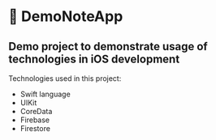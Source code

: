 # 📝 DemoNoteApp
## Demo project to demonstrate usage of technologies in iOS development 
Technologies used in this project:
 - Swift language
 - UIKit
 - CoreData
 - Firebase
 - Firestore
